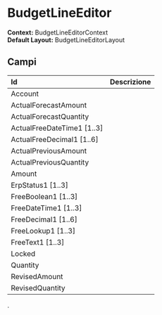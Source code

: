 # BudgetLineEditor

**Context:** BudgetLineEditorContext  
**Default Layout:** BudgetLineEditorLayout

## Campi

| Id | Descrizione |
| :--- | :--- |
| Account |  |
| ActualForecastAmount |  |
| ActualForecastQuantity |  |
| ActualFreeDateTime1 \[1..3\] |  |
| ActualFreeDecimal1 \[1..6\] |  |
| ActualPreviousAmount |  |
| ActualPreviousQuantity |  |
| Amount |  |
| ErpStatus1 \[1..3\] |  |
| FreeBoolean1 \[1..3\] |  |
| FreeDateTime1 \[1..3\] |  |
| FreeDecimal1 \[1..6\] |  |
| FreeLookup1 \[1..3\] |  |
| FreeText1 \[1..3\] |  |
| Locked |  |
| Quantity |  |
| RevisedAmount |  |
| RevisedQuantity |  |

.
